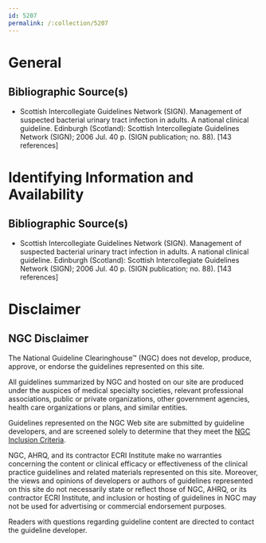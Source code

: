 ```yaml
---
id: 5207
permalink: /:collection/5207
---
```


# General

## Bibliographic Source(s)

- Scottish Intercollegiate Guidelines Network (SIGN). Management of suspected bacterial urinary tract infection in adults. A national clinical guideline. Edinburgh (Scotland): Scottish Intercollegiate Guidelines Network (SIGN); 2006 Jul. 40 p. (SIGN publication; no. 88). [143 references]

# Identifying Information and Availability

## Bibliographic Source(s)

- Scottish Intercollegiate Guidelines Network (SIGN). Management of suspected bacterial urinary tract infection in adults. A national clinical guideline. Edinburgh (Scotland): Scottish Intercollegiate Guidelines Network (SIGN); 2006 Jul. 40 p. (SIGN publication; no. 88). [143 references]

# Disclaimer

## NGC Disclaimer

The National Guideline Clearinghouse™ (NGC) does not develop, produce, approve, or endorse the guidelines represented on this site.

All guidelines summarized by NGC and hosted on our site are produced under the auspices of medical specialty societies, relevant professional associations, public or private organizations, other government agencies, health care organizations or plans, and similar entities.

Guidelines represented on the NGC Web site are submitted by guideline developers, and are screened solely to determine that they meet the [NGC Inclusion Criteria](/help-and-about/summaries/inclusion-criteria).

NGC, AHRQ, and its contractor ECRI Institute make no warranties concerning the content or clinical efficacy or effectiveness of the clinical practice guidelines and related materials represented on this site. Moreover, the views and opinions of developers or authors of guidelines represented on this site do not necessarily state or reflect those of NGC, AHRQ, or its contractor ECRI Institute, and inclusion or hosting of guidelines in NGC may not be used for advertising or commercial endorsement purposes.

Readers with questions regarding guideline content are directed to contact the guideline developer.

